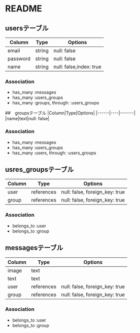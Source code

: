 # README

## usersテーブル
|Column|Type|Options|
|------|----|-------|
|email|string|null: false|
|password|string|null: false|
|name|string|null: false,index: true|
### Association
- has_many :messages
- has_many :users_groups
- has_many  :groups,  through:  :users_groups

##　groupsテーブル
|Column|Type|Options|
|------|----|-------|
|name|text|null: false|
### Association
- has_many :messages
- has_many :users_groups
- has_many  :users,  through:  :users_groups

## usres_groupsテーブル
|Column|Type|Options|
|------|----|-------|
|user|references|null: false, foreign_key: true|
|group|references|null: false, foreign_key: true|
### Association
- belongs_to :user
- belongs_to :group

## messagesテーブル
|Column|Type|Options|
|------|----|-------|
|image|text||
|text|text||
|user|references|null: false, foreign_key: true|
|group|references|null: false, foreign_key: true|
### Association
- belongs_to :user
- belongs_to :group
